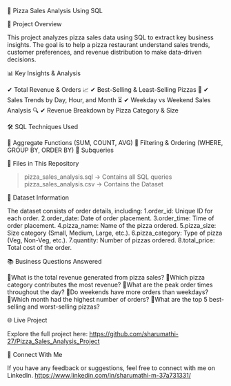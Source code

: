 🍕 Pizza Sales Analysis Using SQL 

📌 Project Overview

This project analyzes pizza sales data using SQL to extract key business insights.  The goal is to help a pizza restaurant understand sales trends, customer preferences, and revenue distribution to make data-driven decisions.

📊 Key Insights & Analysis

✔ Total Revenue & Orders 📈
✔ Best-Selling & Least-Selling Pizzas 🍕
✔ Sales Trends by Day, Hour, and Month ⏳
✔ Weekday vs Weekend Sales Analysis 🔍
✔ Revenue Breakdown by Pizza Category & Size

🛠 SQL Techniques Used

🔹 Aggregate Functions (SUM, COUNT, AVG)
🔹 Filtering & Ordering (WHERE, GROUP BY, ORDER BY)
🔹 Subqueries

📂 Files in This Repository

> pizza_sales_analysis.sql → Contains all SQL queries
> pizza_sales_analysis.csv → Contains the Dataset

📆 Dataset Information

The dataset consists of order details, including:
1.order_id: Unique ID for each order.
2.order_date: Date of order placement.
3.order_time: Time of order placement.
4.pizza_name: Name of the pizza ordered.
5.pizza_size: Size category (Small, Medium, Large, etc.).
6.pizza_category: Type of pizza (Veg, Non-Veg, etc.).
7.quantity: Number of pizzas ordered.
8.total_price: Total cost of the order.

📚 Business Questions Answered

🔹What is the total revenue generated from pizza sales?
🔹Which pizza category contributes the most revenue?
🔹What are the peak order times throughout the day?
🔹Do weekends have more orders than weekdays?
🔹Which month had the highest number of orders?
🔹What are the top 5 best-selling and worst-selling pizzas?

🌐 Live Project

Explore the full project here: https://github.com/sharumathi-27/Pizza_Sales_Analysis_Project

👥 Connect With Me

If you have any feedback or suggestions, feel free to connect with me on LinkedIn.
https://www.linkedin.com/in/sharumathi-m-37a731331/
